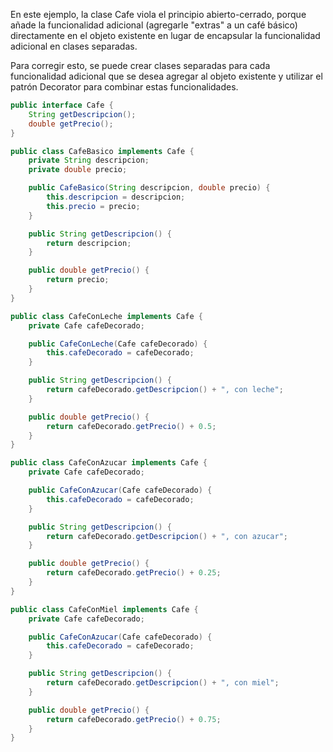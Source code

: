 En este ejemplo, la clase Cafe viola el principio abierto-cerrado, porque añade la funcionalidad adicional (agregarle "extras" a un café básico) directamente en el objeto existente en lugar de encapsular la funcionalidad adicional en clases separadas.

Para corregir esto, se puede crear clases separadas para cada funcionalidad adicional que se desea agregar al objeto existente y utilizar el patrón Decorator para combinar estas funcionalidades.

```java
public interface Cafe {
    String getDescripcion();
    double getPrecio();
}

public class CafeBasico implements Cafe {
    private String descripcion;
    private double precio;

    public CafeBasico(String descripcion, double precio) {
        this.descripcion = descripcion;
        this.precio = precio;
    }

    public String getDescripcion() {
        return descripcion;
    }

    public double getPrecio() {
        return precio;
    }
}

public class CafeConLeche implements Cafe {
    private Cafe cafeDecorado;

    public CafeConLeche(Cafe cafeDecorado) {
        this.cafeDecorado = cafeDecorado;
    }

    public String getDescripcion() {
        return cafeDecorado.getDescripcion() + ", con leche";
    }

    public double getPrecio() {
        return cafeDecorado.getPrecio() + 0.5;
    }
}

public class CafeConAzucar implements Cafe {
    private Cafe cafeDecorado;

    public CafeConAzucar(Cafe cafeDecorado) {
        this.cafeDecorado = cafeDecorado;
    }

    public String getDescripcion() {
        return cafeDecorado.getDescripcion() + ", con azucar";
    }

    public double getPrecio() {
        return cafeDecorado.getPrecio() + 0.25;
    }
}

public class CafeConMiel implements Cafe {
    private Cafe cafeDecorado;

    public CafeConAzucar(Cafe cafeDecorado) {
        this.cafeDecorado = cafeDecorado;
    }

    public String getDescripcion() {
        return cafeDecorado.getDescripcion() + ", con miel";
    }

    public double getPrecio() {
        return cafeDecorado.getPrecio() + 0.75;
    }
}
```
